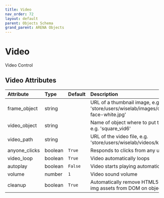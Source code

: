 ```yaml
---
title: Video
nav_order: 72
layout: default
parent: Objects Schema
grand_parent: ARENA Objects
---
```


<!--CAUTION: This file is autogenerated from https://github.com/arenaxr/arena-schemas. Changes made here may be overwritten.-->


Video
=====


Video Control

Video Attributes
-----------------

|Attribute|Type|Default|Description|Required|
| :--- | :--- | :--- | :--- | :--- |
|frame_object|string||URL of a thumbnail image, e.g. 'store/users/wiselab/images/conix-face-white.jpg'|Yes|
|video_object|string||Name of object where to put the video, e.g. 'square_vid6'|Yes|
|video_path|string||URL of the video file, e.g. 'store/users/wiselab/videos/kungfu.mp4'|Yes|
|anyone_clicks|boolean|```True```|Responds to clicks from any user|No|
|video_loop|boolean|```True```|Video automatically loops|No|
|autoplay|boolean|```False```|Video starts playing automatically|No|
|volume|number|```1```|Video sound volume|No|
|cleanup|boolean|```True```|Automatically remove HTML5 video and img assets from DOM on object removal|No|

